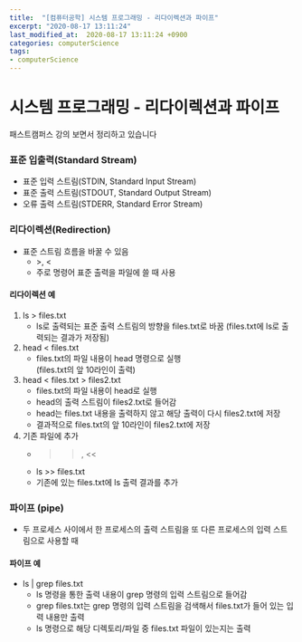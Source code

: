 ```yaml
---
title:  "[컴퓨터공학] 시스템 프로그래밍 - 리다이렉션과 파이프"
excerpt: "2020-08-17 13:11:24"
last_modified_at:  2020-08-17 13:11:24 +0900
categories: computerScience
tags:
- computerScience
---
```


# 시스템 프로그래밍 - 리다이렉션과 파이프  

패스트캠퍼스 강의 보면서 정리하고 있습니다  


### 표준 입출력(Standard Stream)  

* 표준 입력 스트림(STDIN, Standard Input Stream)  
* 표준 출력 스트림(STDOUT, Standard Output Stream)  
* 오류 출력 스트림(STDERR, Standard Error Stream)  


### 리다이렉션(Redirection)  

* 표준 스트림 흐름을 바꿀 수 있음  
  + \>, <
  + 주로 명령어 표준 출력을 파일에 쓸 때 사용  

#### 리다이렉션 예  
  1. ls > files.txt  
      - ls로 출력되는 표준 출력 스트림의 방향을 files.txt로 바꿈
    (files.txt에 ls로 출력되는 결과가 저장됨)  
  1. head < files.txt  
      - files.txt의 파일 내용이 head 명령으로 실행  
    (files.txt의 앞 10라인이 출력)  
  1. head < files.txt > files2.txt  
      - files.txt의 파일 내용이 head로 실행  
      - head의 출력 스트림이 files2.txt로 들어감  
      - head는 files.txt 내용을 출력하지 않고 해당 출력이 다시 files2.txt에 저장  
      - 결과적으로 files.txt의 앞 10라인이 files2.txt에 저장  
  1. 기존 파일에 추가  
      - >> , <<  
      - ls >> files.txt  
      - 기존에 있는 files.txt에 ls 출력 결과를 추가  


### 파이프 (pipe)  

* 두 프로세스 사이에서 한 프로세스의 출력 스트림을 또 다른 프로세스의 입력 스트림으로 사용할 때  


#### 파이프 예  

* ls | grep files.txt  
  - ls 명령을 통한 출력 내용이 grep 명령의 입력 스트림으로 들어감  
  - grep files.txt는 grep 명령의 입력 스트림을 검색해서 files.txt가 들어 있는 입력 내용만 출력  
  - ls 명령으로 해당 디렉토리/파일 중 files.txt 파일이 있는지는 출력  
